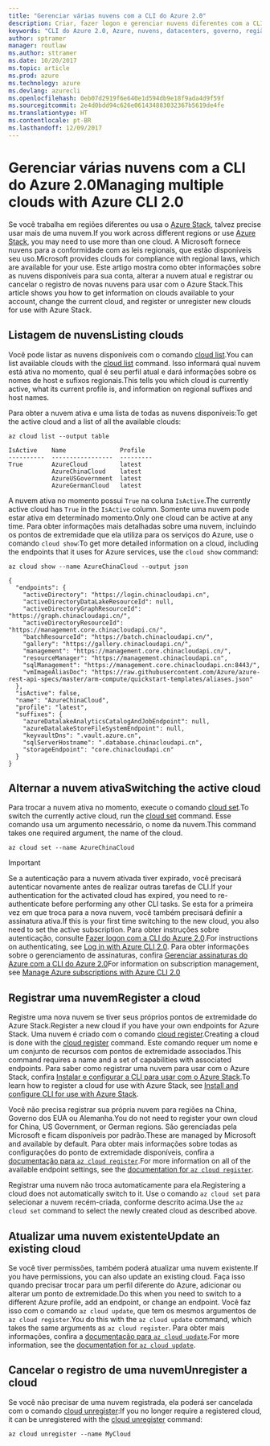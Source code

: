 ```yaml
---
title: "Gerenciar várias nuvens com a CLI do Azure 2.0"
description: Criar, fazer logon e gerenciar nuvens diferentes com a CLI do Azure 2.0.
keywords: "CLI do Azure 2.0, Azure, nuvens, datacenters, governo, região, China, Alemanha"
author: sptramer
manager: routlaw
ms.author: sttramer
ms.date: 10/20/2017
ms.topic: article
ms.prod: azure
ms.technology: azure
ms.devlang: azurecli
ms.openlocfilehash: 0eb07d2919f6e640e1d594db9e18f9ada4d9f59f
ms.sourcegitcommit: 2e4d0bdd94c626e061434883032367b5619de4fe
ms.translationtype: HT
ms.contentlocale: pt-BR
ms.lasthandoff: 12/09/2017
---
```

# <a name="managing-multiple-clouds-with-azure-cli-20"></a><span data-ttu-id="33063-104">Gerenciar várias nuvens com a CLI do Azure 2.0</span><span class="sxs-lookup"><span data-stu-id="33063-104">Managing multiple clouds with Azure CLI 2.0</span></span>

<span data-ttu-id="33063-105">Se você trabalha em regiões diferentes ou usa o [Azure Stack](https://docs.microsoft.com/en-us/azure/azure-stack/user/), talvez precise usar mais de uma nuvem.</span><span class="sxs-lookup"><span data-stu-id="33063-105">If you work across different regions or use [Azure Stack](https://docs.microsoft.com/en-us/azure/azure-stack/user/), you may need to use more than one cloud.</span></span> <span data-ttu-id="33063-106">A Microsoft fornece nuvens para a conformidade com as leis regionais, que estão disponíveis seu uso.</span><span class="sxs-lookup"><span data-stu-id="33063-106">Microsoft provides clouds for compliance with regional laws, which are available for your use.</span></span> <span data-ttu-id="33063-107">Este artigo mostra como obter informações sobre as nuvens disponíveis para sua conta, alterar a nuvem atual e registrar ou cancelar o registro de novas nuvens para usar com o Azure Stack.</span><span class="sxs-lookup"><span data-stu-id="33063-107">This article shows you how to get information on clouds available to your account, change the current cloud, and register or unregister new clouds for use with Azure Stack.</span></span>

## <a name="listing-clouds"></a><span data-ttu-id="33063-108">Listagem de nuvens</span><span class="sxs-lookup"><span data-stu-id="33063-108">Listing clouds</span></span>

<span data-ttu-id="33063-109">Você pode listar as nuvens disponíveis com o comando [cloud list](/cli/azure/cloud#list).</span><span class="sxs-lookup"><span data-stu-id="33063-109">You can list available clouds with the [cloud list](/cli/azure/cloud#list) command.</span></span> <span data-ttu-id="33063-110">Isso informará qual nuvem está ativa no momento, qual é seu perfil atual e dará informações sobre os nomes de host e sufixos regionais.</span><span class="sxs-lookup"><span data-stu-id="33063-110">This tells you which cloud is currently active, what its current profile is, and information on regional suffixes and host names.</span></span>

<span data-ttu-id="33063-111">Para obter a nuvem ativa e uma lista de todas as nuvens disponíveis:</span><span class="sxs-lookup"><span data-stu-id="33063-111">To get the active cloud and a list of all the available clouds:</span></span>

```azurecli
az cloud list --output table
```

```output
IsActive    Name               Profile
----------  -----------------  ---------
True        AzureCloud         latest
            AzureChinaCloud    latest
            AzureUSGovernment  latest
            AzureGermanCloud   latest
```

<span data-ttu-id="33063-112">A nuvem ativa no momento possui `True` na coluna `IsActive`.</span><span class="sxs-lookup"><span data-stu-id="33063-112">The currently active cloud has `True` in the `IsActive` column.</span></span> <span data-ttu-id="33063-113">Somente uma nuvem pode estar ativa em determinado momento.</span><span class="sxs-lookup"><span data-stu-id="33063-113">Only one cloud can be active at any time.</span></span> <span data-ttu-id="33063-114">Para obter informações mais detalhadas sobre uma nuvem, incluindo os pontos de extremidade que ela utiliza para os serviços do Azure, use o comando `cloud show`:</span><span class="sxs-lookup"><span data-stu-id="33063-114">To get more detailed information on a cloud, including the endpoints that it uses for Azure services, use the `cloud show` command:</span></span>

```azurecli
az cloud show --name AzureChinaCloud --output json
```

```output
{
  "endpoints": {
    "activeDirectory": "https://login.chinacloudapi.cn",
    "activeDirectoryDataLakeResourceId": null,
    "activeDirectoryGraphResourceId": "https://graph.chinacloudapi.cn/",
    "activeDirectoryResourceId": "https://management.core.chinacloudapi.cn/",
    "batchResourceId": "https://batch.chinacloudapi.cn/",
    "gallery": "https://gallery.chinacloudapi.cn/",
    "management": "https://management.core.chinacloudapi.cn/",
    "resourceManager": "https://management.chinacloudapi.cn",
    "sqlManagement": "https://management.core.chinacloudapi.cn:8443/",
    "vmImageAliasDoc": "https://raw.githubusercontent.com/Azure/azure-rest-api-specs/master/arm-compute/quickstart-templates/aliases.json"
  },
  "isActive": false,
  "name": "AzureChinaCloud",
  "profile": "latest",
  "suffixes": {
    "azureDatalakeAnalyticsCatalogAndJobEndpoint": null,
    "azureDatalakeStoreFileSystemEndpoint": null,
    "keyvaultDns": ".vault.azure.cn",
    "sqlServerHostname": ".database.chinacloudapi.cn",
    "storageEndpoint": "core.chinacloudapi.cn"
  }
}
```

## <a name="switching-the-active-cloud"></a><span data-ttu-id="33063-115">Alternar a nuvem ativa</span><span class="sxs-lookup"><span data-stu-id="33063-115">Switching the active cloud</span></span>

<span data-ttu-id="33063-116">Para trocar a nuvem ativa no momento, execute o comando [cloud set](/cli/azure/cloud#set).</span><span class="sxs-lookup"><span data-stu-id="33063-116">To switch the currently active cloud, run the [cloud set](/cli/azure/cloud#set) command.</span></span> <span data-ttu-id="33063-117">Esse comando usa um argumento necessário, o nome da nuvem.</span><span class="sxs-lookup"><span data-stu-id="33063-117">This command takes one required argument, the name of the cloud.</span></span>

```azurecli
az cloud set --name AzureChinaCloud
```

> [!IMPORTANT]
> <span data-ttu-id="33063-118">Se a autenticação para a nuvem ativada tiver expirado, você precisará autenticar novamente antes de realizar outras tarefas de CLI.</span><span class="sxs-lookup"><span data-stu-id="33063-118">If your authentication for the activated cloud has expired, you need to re-authenticate before performing any other CLI tasks.</span></span> <span data-ttu-id="33063-119">Se esta for a primeira vez em que troca para a nova nuvem, você também precisará definir a assinatura ativa.</span><span class="sxs-lookup"><span data-stu-id="33063-119">If this is your first time switching to the new cloud, you also need to set the active subscription.</span></span>
> <span data-ttu-id="33063-120">Para obter instruções sobre autenticação, consulte [Fazer logon com a CLI do Azure 2.0](authenticate-azure-cli.md).</span><span class="sxs-lookup"><span data-stu-id="33063-120">For instructions on authenticating, see [Log in with Azure CLI 2.0](authenticate-azure-cli.md).</span></span> <span data-ttu-id="33063-121">Para obter informações sobre o gerenciamento de assinaturas, confira [Gerenciar assinaturas do Azure com a CLI do Azure 2.0](manage-azure-subscriptions-azure-cli.md)</span><span class="sxs-lookup"><span data-stu-id="33063-121">For information on subscription management, see [Manage Azure subscriptions with Azure CLI 2.0](manage-azure-subscriptions-azure-cli.md)</span></span>

## <a name="register-a-cloud"></a><span data-ttu-id="33063-122">Registrar uma nuvem</span><span class="sxs-lookup"><span data-stu-id="33063-122">Register a cloud</span></span>

<span data-ttu-id="33063-123">Registre uma nova nuvem se tiver seus próprios pontos de extremidade do Azure Stack.</span><span class="sxs-lookup"><span data-stu-id="33063-123">Register a new cloud if you have your own endpoints for Azure Stack.</span></span> <span data-ttu-id="33063-124">Uma nuvem é criado com o comando [cloud register](/cli/azure/cloud#register).</span><span class="sxs-lookup"><span data-stu-id="33063-124">Creating a cloud is done with the [cloud register](/cli/azure/cloud#register) command.</span></span> <span data-ttu-id="33063-125">Este comando requer um nome e um conjunto de recursos com pontos de extremidade associados.</span><span class="sxs-lookup"><span data-stu-id="33063-125">This command requires a name and a set of capabilities with associated endpoints.</span></span> <span data-ttu-id="33063-126">Para saber como registrar uma nuvem para usar com o Azure Stack, confira [Instalar e configurar a CLI para usar com o Azure Stack](/azure/azure-stack/user/azure-stack-connect-cli#connect-to-azure-stack).</span><span class="sxs-lookup"><span data-stu-id="33063-126">To learn how to register a cloud for use with Azure Stack, see [Install and configure CLI for use with Azure Stack](/azure/azure-stack/user/azure-stack-connect-cli#connect-to-azure-stack).</span></span>

<span data-ttu-id="33063-127">Você não precisa registrar sua própria nuvem para regiões na China, Governo dos EUA ou Alemanha.</span><span class="sxs-lookup"><span data-stu-id="33063-127">You do not need to register your own cloud for China, US Government, or German regions.</span></span> <span data-ttu-id="33063-128">São gerenciadas pela Microsoft e ficam disponíveis por padrão.</span><span class="sxs-lookup"><span data-stu-id="33063-128">These are managed by Microsoft and available by default.</span></span>  <span data-ttu-id="33063-129">Para obter mais informações sobre todas as configurações do ponto de extremidade disponíveis, confira a [documentação para `az cloud register`](/cli/azure/cloud?view=azure-cli-latest#az_cloud_register).</span><span class="sxs-lookup"><span data-stu-id="33063-129">For more information on all of the available endpoint settings, see the [documentation for `az cloud register`](/cli/azure/cloud?view=azure-cli-latest#az_cloud_register).</span></span>

<span data-ttu-id="33063-130">Registrar uma nuvem não troca automaticamente para ela.</span><span class="sxs-lookup"><span data-stu-id="33063-130">Registering a cloud does not automatically switch to it.</span></span> <span data-ttu-id="33063-131">Use o comando `az cloud set` para selecionar a nuvem recém-criada, conforme descrito acima.</span><span class="sxs-lookup"><span data-stu-id="33063-131">Use the `az cloud set` command to select the newly created cloud as described above.</span></span>

## <a name="update-an-existing-cloud"></a><span data-ttu-id="33063-132">Atualizar uma nuvem existente</span><span class="sxs-lookup"><span data-stu-id="33063-132">Update an existing cloud</span></span>

<span data-ttu-id="33063-133">Se você tiver permissões, também poderá atualizar uma nuvem existente.</span><span class="sxs-lookup"><span data-stu-id="33063-133">If you have permissions, you can also update an existing cloud.</span></span> <span data-ttu-id="33063-134">Faça isso quando precisar trocar para um perfil diferente do Azure, adicionar ou alterar um ponto de extremidade.</span><span class="sxs-lookup"><span data-stu-id="33063-134">Do this when you need to switch to a different Azure profile, add an endpoint, or change an endpoint.</span></span>
<span data-ttu-id="33063-135">Você faz isso com o comando `az cloud update`, que tem os mesmos argumentos de `az cloud register`.</span><span class="sxs-lookup"><span data-stu-id="33063-135">You do this with the `az cloud update` command, which takes the same arguments as `az cloud register`.</span></span> <span data-ttu-id="33063-136">Para obter mais informações, confira a [documentação para `az cloud update`](/cli/azure/cloud?view=azure-cli-latest#az_cloud_update).</span><span class="sxs-lookup"><span data-stu-id="33063-136">For more information, see the [documentation for `az cloud update`](/cli/azure/cloud?view=azure-cli-latest#az_cloud_update).</span></span>

## <a name="unregister-a-cloud"></a><span data-ttu-id="33063-137">Cancelar o registro de uma nuvem</span><span class="sxs-lookup"><span data-stu-id="33063-137">Unregister a cloud</span></span>

<span data-ttu-id="33063-138">Se você não precisar de uma nuvem registrada, ela poderá ser cancelada com o comando [cloud unregister](/cli/azure/cloud#unregister):</span><span class="sxs-lookup"><span data-stu-id="33063-138">If you no longer require a registered cloud, it can be unregistered with the [cloud unregister](/cli/azure/cloud#unregister) command:</span></span>

```azurecli
az cloud unregister --name MyCloud
```

